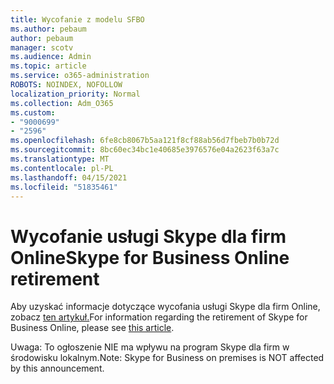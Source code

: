 ```yaml
---
title: Wycofanie z modelu SFBO
ms.author: pebaum
author: pebaum
manager: scotv
ms.audience: Admin
ms.topic: article
ms.service: o365-administration
ROBOTS: NOINDEX, NOFOLLOW
localization_priority: Normal
ms.collection: Adm_O365
ms.custom:
- "9000699"
- "2596"
ms.openlocfilehash: 6fe8cb8067b5aa121f8cf88ab56d7fbeb7b0b72d
ms.sourcegitcommit: 8bc60ec34bc1e40685e3976576e04a2623f63a7c
ms.translationtype: MT
ms.contentlocale: pl-PL
ms.lasthandoff: 04/15/2021
ms.locfileid: "51835461"
---
```

# <a name="skype-for-business-online-retirement"></a><span data-ttu-id="95f60-102">Wycofanie usługi Skype dla firm Online</span><span class="sxs-lookup"><span data-stu-id="95f60-102">Skype for Business Online retirement</span></span>

<span data-ttu-id="95f60-103">Aby uzyskać informacje dotyczące wycofania usługi Skype dla firm Online, zobacz [ten artykuł.](https://techcommunity.microsoft.com/t5/Microsoft-Teams-Blog/Skype-for-Business-Online-to-Be-Retired-in-2021/ba-p/777833)</span><span class="sxs-lookup"><span data-stu-id="95f60-103">For information regarding the retirement of Skype for Business Online, please see [this article](https://techcommunity.microsoft.com/t5/Microsoft-Teams-Blog/Skype-for-Business-Online-to-Be-Retired-in-2021/ba-p/777833).</span></span>

<span data-ttu-id="95f60-104">Uwaga: To ogłoszenie NIE ma wpływu na program Skype dla firm w środowisku lokalnym.</span><span class="sxs-lookup"><span data-stu-id="95f60-104">Note: Skype for Business on premises is NOT affected by this announcement.</span></span> 